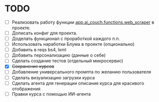 # TODO

- [ ] Реализовать работу функции [app.ai_couch.functions.web_scraper](./app/ai_couch/functions/web_scraper.py) в проекте.  
- [ ] Дописать конфиг для проекта.  
- [ ] Доделать функционал с проработкой каждого п.п.  
- [ ] Использовать наработки Блума в проекте (опционально)  
- [ ] Добавить в reqs bs4, lxml  
- [ ] Добавить персонализацию (данные о себе)  
- [ ] Сделать создание тестов (отдельный микросервис)  
- [x] ~~Сохранение курсов~~  
- [ ] Добавление универсального промпта по желанию пользователя  
- [ ] Сделать визуализацию загрузки курса  
- [ ] Сделать агента для генерации описания курса для красивого отображения  
- [ ] Правки курса с помощью ИИ-агента  
